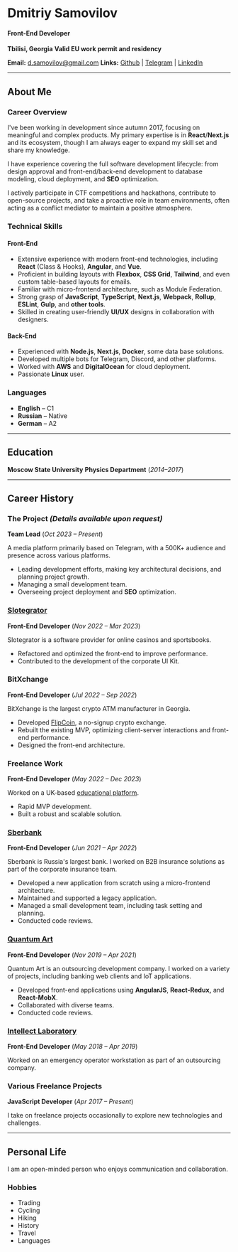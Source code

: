 # Dmitriy Samovilov

#### Front-End Developer

**Tbilisi, Georgia**
**Valid EU work permit and residency**

**Email:** [d.samovilov@gmail.com](mailto:d.samovilov@gmail.com)
**Links:** [Github](https://github.com/PrBart) | [Telegram](https://t.me/DSamovilov) | [LinkedIn](https://www.linkedin.com/in/dmitriy-samovilov/)

------

## About Me

### Career Overview

I've been working in development since autumn 2017, focusing on meaningful and complex products. My primary expertise is in **React**/**Next.js** and its ecosystem, though I am always eager to expand my skill set and share my knowledge.

I have experience covering the full software development lifecycle: from design approval and front-end/back-end development to database modeling, cloud deployment, and **SEO** optimization.

I actively participate in CTF competitions and hackathons, contribute to open-source projects, and take a proactive role in team environments, often acting as a conflict mediator to maintain a positive atmosphere.

### Technical Skills

#### Front-End

- Extensive experience with modern front-end technologies, including **React** (Class & Hooks), **Angular**, and **Vue**.
- Proficient in building layouts with **Flexbox**, **CSS Grid**, **Tailwind**, and even custom table-based layouts for emails.
- Familiar with micro-frontend architecture, such as Module Federation.
- Strong grasp of **JavaScript**, **TypeScript**, **Next.js**, **Webpack**, **Rollup**, **ESLint**, **Gulp**, and **other tools**.
- Skilled in creating user-friendly **UI/UX** designs in collaboration with designers.

#### Back-End

- Experienced with **Node.js**, **Next.js**, **Docker**, some data base solutions.
- Developed multiple bots for Telegram, Discord, and other platforms.
- Worked with **AWS** and **DigitalOcean** for cloud deployment.
- Passionate **Linux** user.

### Languages

- **English** – C1
- **Russian** – Native
- **German** – A2

------

## Education

**Moscow State University**
 **Physics Department** (*2014–2017*)

------

## Career History

### The Project *(Details available upon request)*

**Team Lead** (*Oct 2023 – Present*)

A media platform primarily based on Telegram, with a 500K+ audience and presence across various platforms.

- Leading development efforts, making key architectural decisions, and planning project growth.
- Managing a small development team.
- Overseeing project deployment and **SEO** optimization.

### [Slotegrator](https://slotegrator.pro/)

**Front-End Developer** (*Nov 2022 – Mar 2023*)

Slotegrator is a software provider for online casinos and sportsbooks.

- Refactored and optimized the front-end to improve performance.
- Contributed to the development of the corporate UI Kit.

### BitXchange

**Front-End Developer** (*Jul 2022 – Sep 2022*)

BitXchange is the largest crypto ATM manufacturer in Georgia.

- Developed [FlipCoin](https://flipcoin.ninja), a no-signup crypto exchange.
- Rebuilt the existing MVP, optimizing client-server interactions and front-end performance.
- Designed the front-end architecture.

### Freelance Work

**Front-End Developer** (*May 2022 – Dec 2023*)

Worked on a UK-based [educational platform](https://www.devicesforeducation.com/).

- Rapid MVP development.
- Built a robust and scalable solution.

### [Sberbank](https://www.sberbank.ru/)

**Front-End Developer** (*Jun 2021 – Apr 2022*)

Sberbank is Russia's largest bank. I worked on B2B insurance solutions as part of the corporate insurance team.

- Developed a new application from scratch using a micro-frontend architecture.
- Maintained and supported a legacy application.
- Managed a small development team, including task setting and planning.
- Conducted code reviews.

### [Quantum Art](https://quantumart.ru)

**Front-End Developer** (*Nov 2019 – Apr 2021*)

Quantum Art is an outsourcing development company. I worked on a variety of projects, including banking web clients and IoT applications.

- Developed front-end applications using **AngularJS**, **React-Redux,** and **React-MobX**.
- Collaborated with diverse teams.
- Conducted code reviews.

### [Intellect Laboratory](https://intellaboratory.com/)

**Front-End Developer** (*May 2018 – Apr 2019*)

Worked on an emergency operator workstation as part of an outsourcing company.

### Various Freelance Projects

**JavaScript Developer** (*Apr 2017 – Present*)

I take on freelance projects occasionally to explore new technologies and challenges.

------

## Personal Life

I am an open-minded person who enjoys communication and collaboration.

### Hobbies

- Trading
- Cycling
- Hiking
- History
- Travel
- Languages